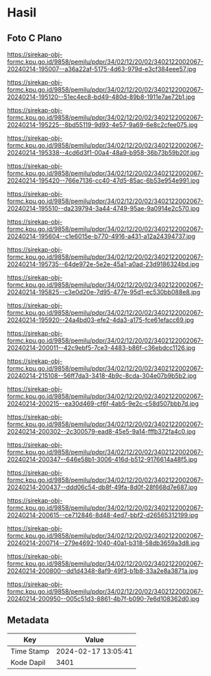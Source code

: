 # Hasil

## Foto C Plano

https://sirekap-obj-formc.kpu.go.id/9858/pemilu/pdpr/34/02/12/20/02/3402122002067-20240214-195007--a36a22af-5175-4d63-979d-e3cf384eee57.jpg

https://sirekap-obj-formc.kpu.go.id/9858/pemilu/pdpr/34/02/12/20/02/3402122002067-20240214-195120--51ec4ec8-bd49-480d-89b8-1911e7ae72b1.jpg

https://sirekap-obj-formc.kpu.go.id/9858/pemilu/pdpr/34/02/12/20/02/3402122002067-20240214-195225--8bd55119-9d93-4e57-9a69-6e8c2cfee075.jpg

https://sirekap-obj-formc.kpu.go.id/9858/pemilu/pdpr/34/02/12/20/02/3402122002067-20240214-195338--4cd6d3f1-00a4-48a9-b958-36b73b59b20f.jpg

https://sirekap-obj-formc.kpu.go.id/9858/pemilu/pdpr/34/02/12/20/02/3402122002067-20240214-195420--766e7136-cc40-47d5-85ac-6b53e954e991.jpg

https://sirekap-obj-formc.kpu.go.id/9858/pemilu/pdpr/34/02/12/20/02/3402122002067-20240214-195510--da239794-3a44-4749-95ae-9a0914e2c570.jpg

https://sirekap-obj-formc.kpu.go.id/9858/pemilu/pdpr/34/02/12/20/02/3402122002067-20240214-195604--c1e6015e-b770-4916-a431-a12a24394737.jpg

https://sirekap-obj-formc.kpu.go.id/9858/pemilu/pdpr/34/02/12/20/02/3402122002067-20240214-195735--64de972e-5e2e-45a1-a0ad-23d9186324bd.jpg

https://sirekap-obj-formc.kpu.go.id/9858/pemilu/pdpr/34/02/12/20/02/3402122002067-20240214-195825--c3e0d20e-7d95-477e-95d1-ec530bb088e8.jpg

https://sirekap-obj-formc.kpu.go.id/9858/pemilu/pdpr/34/02/12/20/02/3402122002067-20240214-195920--24a4bd03-efe2-4da3-a175-fce61efacc69.jpg

https://sirekap-obj-formc.kpu.go.id/9858/pemilu/pdpr/34/02/12/20/02/3402122002067-20240214-200011--42c9ebf5-7ce3-4483-b86f-c36ebdcc1126.jpg

https://sirekap-obj-formc.kpu.go.id/9858/pemilu/pdpr/34/02/12/20/02/3402122002067-20240214-215108--56ff7da3-3418-4b9c-8cda-304e07b9b5b2.jpg

https://sirekap-obj-formc.kpu.go.id/9858/pemilu/pdpr/34/02/12/20/02/3402122002067-20240214-200215--ea30d469-cf6f-4ab5-9e2c-c58d507bbb7d.jpg

https://sirekap-obj-formc.kpu.go.id/9858/pemilu/pdpr/34/02/12/20/02/3402122002067-20240214-200302--2c300579-ead8-45e5-9a14-fffb372fa4c0.jpg

https://sirekap-obj-formc.kpu.go.id/9858/pemilu/pdpr/34/02/12/20/02/3402122002067-20240214-200347--646e58b1-3006-416d-b512-9176614a48f5.jpg

https://sirekap-obj-formc.kpu.go.id/9858/pemilu/pdpr/34/02/12/20/02/3402122002067-20240214-200437--ddd06c54-db8f-49fa-8d0f-28f668d7e687.jpg

https://sirekap-obj-formc.kpu.go.id/9858/pemilu/pdpr/34/02/12/20/02/3402122002067-20240214-200615--ce712846-8d48-4ed7-bbf2-d26565312199.jpg

https://sirekap-obj-formc.kpu.go.id/9858/pemilu/pdpr/34/02/12/20/02/3402122002067-20240214-200714--279e4692-1040-40a1-b318-58db3659a3d8.jpg

https://sirekap-obj-formc.kpu.go.id/9858/pemilu/pdpr/34/02/12/20/02/3402122002067-20240214-200800--dd1d4348-8af9-49f3-b1b8-33a2e8a3871a.jpg

https://sirekap-obj-formc.kpu.go.id/9858/pemilu/pdpr/34/02/12/20/02/3402122002067-20240214-200950--005c51d3-8861-4b7f-b090-7e6d108362d0.jpg


## Metadata

| Key        | Value               |
| ---------- | ------------------- |
| Time Stamp | 2024-02-17 13:05:41 |
| Kode Dapil | 3401                |



